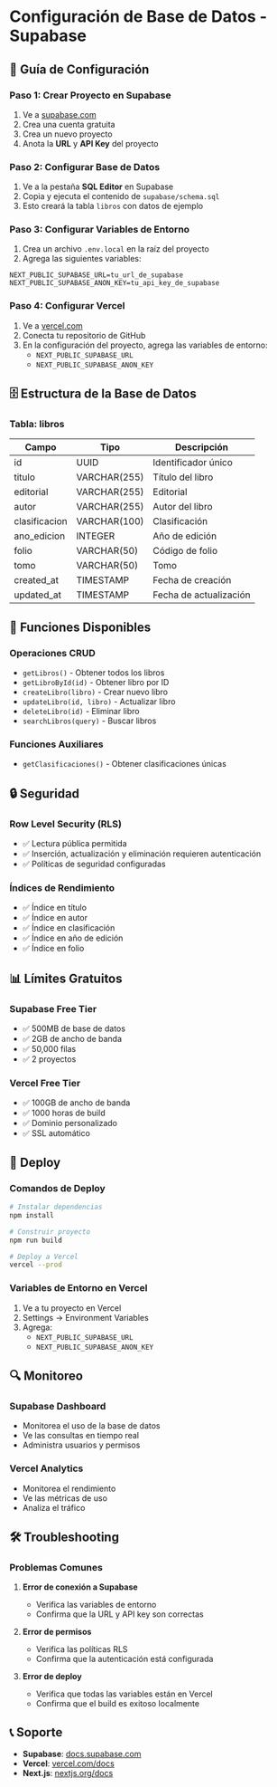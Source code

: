 # Configuración de Base de Datos - Supabase

## 🚀 Guía de Configuración

### **Paso 1: Crear Proyecto en Supabase**

1. Ve a [supabase.com](https://supabase.com)
2. Crea una cuenta gratuita
3. Crea un nuevo proyecto
4. Anota la **URL** y **API Key** del proyecto

### **Paso 2: Configurar Base de Datos**

1. Ve a la pestaña **SQL Editor** en Supabase
2. Copia y ejecuta el contenido de `supabase/schema.sql`
3. Esto creará la tabla `libros` con datos de ejemplo

### **Paso 3: Configurar Variables de Entorno**

1. Crea un archivo `.env.local` en la raíz del proyecto
2. Agrega las siguientes variables:

```env
NEXT_PUBLIC_SUPABASE_URL=tu_url_de_supabase
NEXT_PUBLIC_SUPABASE_ANON_KEY=tu_api_key_de_supabase
```

### **Paso 4: Configurar Vercel**

1. Ve a [vercel.com](https://vercel.com)
2. Conecta tu repositorio de GitHub
3. En la configuración del proyecto, agrega las variables de entorno:
   - `NEXT_PUBLIC_SUPABASE_URL`
   - `NEXT_PUBLIC_SUPABASE_ANON_KEY`

## 🗄️ Estructura de la Base de Datos

### **Tabla: libros**

| Campo | Tipo | Descripción |
|-------|------|-------------|
| id | UUID | Identificador único |
| titulo | VARCHAR(255) | Título del libro |
| editorial | VARCHAR(255) | Editorial |
| autor | VARCHAR(255) | Autor del libro |
| clasificacion | VARCHAR(100) | Clasificación |
| ano_edicion | INTEGER | Año de edición |
| folio | VARCHAR(50) | Código de folio |
| tomo | VARCHAR(50) | Tomo |
| created_at | TIMESTAMP | Fecha de creación |
| updated_at | TIMESTAMP | Fecha de actualización |

## 🔧 Funciones Disponibles

### **Operaciones CRUD**
- `getLibros()` - Obtener todos los libros
- `getLibroById(id)` - Obtener libro por ID
- `createLibro(libro)` - Crear nuevo libro
- `updateLibro(id, libro)` - Actualizar libro
- `deleteLibro(id)` - Eliminar libro
- `searchLibros(query)` - Buscar libros

### **Funciones Auxiliares**
- `getClasificaciones()` - Obtener clasificaciones únicas

## 🔒 Seguridad

### **Row Level Security (RLS)**
- ✅ Lectura pública permitida
- ✅ Inserción, actualización y eliminación requieren autenticación
- ✅ Políticas de seguridad configuradas

### **Índices de Rendimiento**
- ✅ Índice en título
- ✅ Índice en autor
- ✅ Índice en clasificación
- ✅ Índice en año de edición
- ✅ Índice en folio

## 📊 Límites Gratuitos

### **Supabase Free Tier**
- ✅ 500MB de base de datos
- ✅ 2GB de ancho de banda
- ✅ 50,000 filas
- ✅ 2 proyectos

### **Vercel Free Tier**
- ✅ 100GB de ancho de banda
- ✅ 1000 horas de build
- ✅ Dominio personalizado
- ✅ SSL automático

## 🚀 Deploy

### **Comandos de Deploy**

```bash
# Instalar dependencias
npm install

# Construir proyecto
npm run build

# Deploy a Vercel
vercel --prod
```

### **Variables de Entorno en Vercel**

1. Ve a tu proyecto en Vercel
2. Settings → Environment Variables
3. Agrega:
   - `NEXT_PUBLIC_SUPABASE_URL`
   - `NEXT_PUBLIC_SUPABASE_ANON_KEY`

## 🔍 Monitoreo

### **Supabase Dashboard**
- Monitorea el uso de la base de datos
- Ve las consultas en tiempo real
- Administra usuarios y permisos

### **Vercel Analytics**
- Monitorea el rendimiento
- Ve las métricas de uso
- Analiza el tráfico

## 🛠️ Troubleshooting

### **Problemas Comunes**

1. **Error de conexión a Supabase**
   - Verifica las variables de entorno
   - Confirma que la URL y API key son correctas

2. **Error de permisos**
   - Verifica las políticas RLS
   - Confirma que la autenticación está configurada

3. **Error de deploy**
   - Verifica que todas las variables están en Vercel
   - Confirma que el build es exitoso localmente

## 📞 Soporte

- **Supabase**: [docs.supabase.com](https://docs.supabase.com)
- **Vercel**: [vercel.com/docs](https://vercel.com/docs)
- **Next.js**: [nextjs.org/docs](https://nextjs.org/docs)
